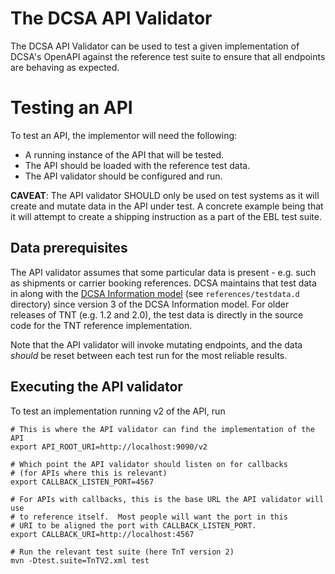 The DCSA API Validator
======================

The DCSA API Validator can be used to test a given implementation of
DCSA's OpenAPI against the reference test suite to ensure that all
endpoints are behaving as expected.


Testing an API
==============

To test an API, the implementor will need the following:

 * A running instance of the API that will be tested.
 * The API should be loaded with the reference test data.
 * The API validator should be configured and run.

**CAVEAT**: The API validator SHOULD only be used on test systems as it
will create and mutate data in the API under test. A concrete example
being that it will attempt to create a shipping instruction as a part
of the EBL test suite.

Data prerequisites
------------------

The API validator assumes that some particular data is present - e.g. such as
shipments or carrier booking references.   DCSA maintains that test data in
along with the [DCSA Information model] (see `references/testdata.d` directory)
since version 3 of the DCSA Information model.  For older releases of TNT (e.g. 1.2
and 2.0), the test data is directly in the source code for the TNT reference
implementation.

Note that the API validator will invoke mutating endpoints, and the data *should*
be reset between each test run for the most reliable results.

[DCSA Information model]: https://github.com/dcsaorg/DCSA-Information-Model

Executing the API validator
---------------------------

To test an implementation running v2 of the API, run
```shell
# This is where the API validator can find the implementation of the API
export API_ROOT_URI=http://localhost:9090/v2

# Which point the API validator should listen on for callbacks
# (for APIs where this is relevant)
export CALLBACK_LISTEN_PORT=4567

# For APIs with callbacks, this is the base URL the API validator will use
# to reference itself.  Most people will want the port in this
# URI to be aligned the port with CALLBACK_LISTEN_PORT.
export CALLBACK_URI=http://localhost:4567

# Run the relevant test suite (here TnT version 2)
mvn -Dtest.suite=TnTV2.xml test
```
